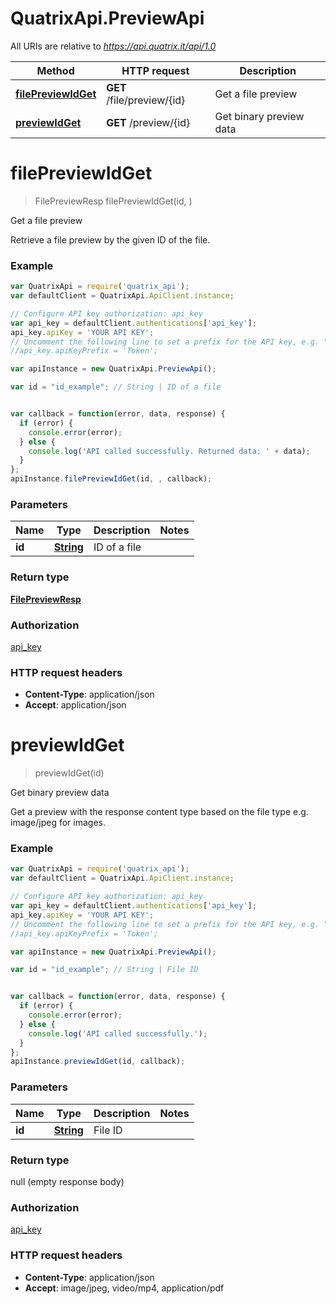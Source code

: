 # QuatrixApi.PreviewApi

All URIs are relative to *https://api.quatrix.it/api/1.0*

Method | HTTP request | Description
------------- | ------------- | -------------
[**filePreviewIdGet**](PreviewApi.md#filePreviewIdGet) | **GET** /file/preview/{id} | Get a file preview
[**previewIdGet**](PreviewApi.md#previewIdGet) | **GET** /preview/{id} | Get binary preview data


<a name="filePreviewIdGet"></a>
# **filePreviewIdGet**
> FilePreviewResp filePreviewIdGet(id, )

Get a file preview

Retrieve a file preview by the given ID of the file. 

### Example
```javascript
var QuatrixApi = require('quatrix_api');
var defaultClient = QuatrixApi.ApiClient.instance;

// Configure API key authorization: api_key
var api_key = defaultClient.authentications['api_key'];
api_key.apiKey = 'YOUR API KEY';
// Uncomment the following line to set a prefix for the API key, e.g. "Token" (defaults to null)
//api_key.apiKeyPrefix = 'Token';

var apiInstance = new QuatrixApi.PreviewApi();

var id = "id_example"; // String | ID of a file


var callback = function(error, data, response) {
  if (error) {
    console.error(error);
  } else {
    console.log('API called successfully. Returned data: ' + data);
  }
};
apiInstance.filePreviewIdGet(id, , callback);
```

### Parameters

Name | Type | Description  | Notes
------------- | ------------- | ------------- | -------------
 **id** | [**String**](.md)| ID of a file | 

### Return type

[**FilePreviewResp**](FilePreviewResp.md)

### Authorization

[api_key](../README.md#api_key)

### HTTP request headers

 - **Content-Type**: application/json
 - **Accept**: application/json

<a name="previewIdGet"></a>
# **previewIdGet**
> previewIdGet(id)

Get binary preview data

Get a preview with the response content type based on the file type e.g. image/jpeg for images. 

### Example
```javascript
var QuatrixApi = require('quatrix_api');
var defaultClient = QuatrixApi.ApiClient.instance;

// Configure API key authorization: api_key
var api_key = defaultClient.authentications['api_key'];
api_key.apiKey = 'YOUR API KEY';
// Uncomment the following line to set a prefix for the API key, e.g. "Token" (defaults to null)
//api_key.apiKeyPrefix = 'Token';

var apiInstance = new QuatrixApi.PreviewApi();

var id = "id_example"; // String | File ID


var callback = function(error, data, response) {
  if (error) {
    console.error(error);
  } else {
    console.log('API called successfully.');
  }
};
apiInstance.previewIdGet(id, callback);
```

### Parameters

Name | Type | Description  | Notes
------------- | ------------- | ------------- | -------------
 **id** | [**String**](.md)| File ID | 

### Return type

null (empty response body)

### Authorization

[api_key](../README.md#api_key)

### HTTP request headers

 - **Content-Type**: application/json
 - **Accept**: image/jpeg, video/mp4, application/pdf

